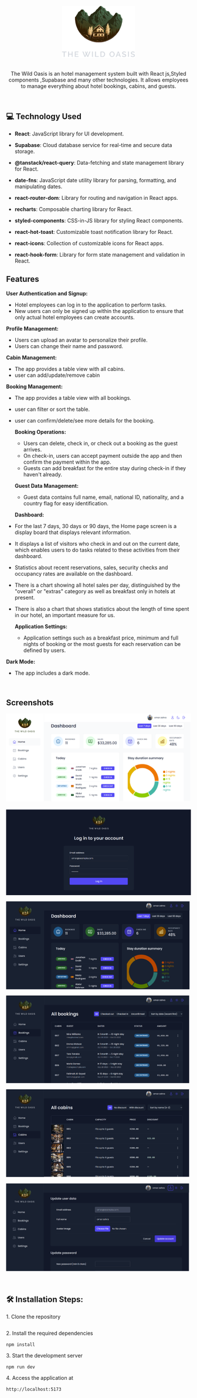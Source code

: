 <div align="center">

  <img src="public/logo-dark.png" alt="logo" width="200" height="auto" />

  <br/>
  <br/>
  <p>
   The Wild Oasis is an  hotel management system built with React js,Styled components ,Supabase and many other technologies. It allows employees to manage everything about hotel bookings, cabins, and guests.
  </p>
</div>
</br>

## 💻 Technology Used

- **React**: JavaScript library for UI development.

- **Supabase**: Cloud database service for real-time and secure data storage.

- **@tanstack/react-query**: Data-fetching and state management library for React.

- **date-fns**: JavaScript date utility library for parsing, formatting, and manipulating dates.

- **react-router-dom**: Library for routing and navigation in React apps.

- **recharts**: Composable charting library for React.

- **styled-components**: CSS-in-JS library for styling React components.

- **react-hot-toast**: Customizable toast notification library for React.

- **react-icons**: Collection of customizable icons for React apps.

- **react-hook-form**: Library for form state management and validation in React.

## Features

**User Authentication and Signup:**

- Hotel employees can log in to the application to perform tasks.
- New users can only be signed up within the application to ensure that only actual hotel employees can create accounts.

**Profile Management:**

- Users can upload an avatar to personalize their profile.
- Users can change their name and password.

**Cabin Management:**

- The app provides a table view with all cabins.
- user can add/update/remove cabin

**Booking Management:**

- The app provides a table view with all bookings.

- user can filter or sort the table.
- user can confirm/delete/see more details for the booking.

  **Booking Operations:**

  - Users can delete, check in, or check out a booking as the guest arrives.
  - On check-in, users can accept payment outside the app and then confirm the payment within the app.
  - Guests can add breakfast for the entire stay during check-in if they haven't already.

  **Guest Data Management:**

  - Guest data contains full name, email, national ID, nationality, and a country flag for easy identification.

  **Dashboard:**

- For the last 7 days, 30 days or 90 days, the Home page screen is a display board that displays relevant information.

- It displays a list of visitors who check in and out on the current date, which enables users to do tasks related to these activities from their dashboard.

- Statistics about recent reservations, sales, security checks and occupancy rates are available on the dashboard.

- There is a chart showing all hotel sales per day, distinguished by the "overall" or "extras" category as well as breakfast only in hotels at present.

- There is also a chart that shows statistics about the length of time spent in our hotel, an important measure for us.

  **Application Settings:**

  - Application settings such as a breakfast price, minimum and full nights of booking or the most guests for each reservation can be defined by users.

**Dark Mode:**

- The app includes a dark mode.

<br/>

## Screenshots

<p align="center"><img src="./src/data/screenShots/light.png" alt="lightmode homepage"></p>
<p align="center"><img src="./src/data/screenShots/login.png" alt="login page"></p>
<p align="center"><img src="./src/data/screenShots/home.png" alt="darkmode homepage"></p>
<p align="center"><img src="./src/data/screenShots/bookings.png" alt="Bookings page"></p>
<p align="center"><img src="./src/data/screenShots/cabins.png" alt="cabins page"></p>
<p align="center"><img src="./src/data/screenShots/profile.png" alt="profile page"></p>

<br/>

## 🛠️ Installation Steps:

<p>1. Clone the repository</p>

```

```

<p>2. Install the required dependencies </p>

```
npm install
```

<p>3. Start the development server</p>

```
npm run dev
```

<p>4. Access the application at</p>

```
http://localhost:5173
```

<br/>
